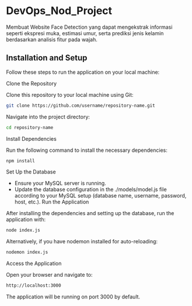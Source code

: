 # DevOps_Nod_Project
Membuat Website Face Detection yang dapat mengekstrak informasi seperti ekspresi muka, estimasi umur, serta prediksi jenis kelamin berdasarkan analisis fitur pada wajah.

## Installation and Setup
Follow these steps to run the application on your local machine:

Clone the Repository

Clone this repository to your local machine using Git:

```bash
git clone https://github.com/username/repository-name.git
```

Navigate into the project directory:

```bash
cd repository-name
```

Install Dependencies

Run the following command to install the necessary dependencies:

```bash
npm install
```

Set Up the Database

- Ensure your MySQL server is running.
- Update the database configuration in the ./models/model.js file according to your MySQL setup (database name, username, password, host, etc.).
Run the Application

After installing the dependencies and setting up the database, run the application with:

```bash
node index.js
```

Alternatively, if you have nodemon installed for auto-reloading:

```bash
nodemon index.js
```

Access the Application

Open your browser and navigate to:

```bash
http://localhost:3000
```

The application will be running on port 3000 by default.
